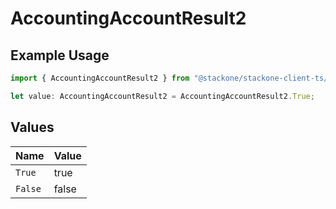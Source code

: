 # AccountingAccountResult2

## Example Usage

```typescript
import { AccountingAccountResult2 } from "@stackone/stackone-client-ts/sdk/models/shared";

let value: AccountingAccountResult2 = AccountingAccountResult2.True;
```

## Values

| Name    | Value   |
| ------- | ------- |
| `True`  | true    |
| `False` | false   |